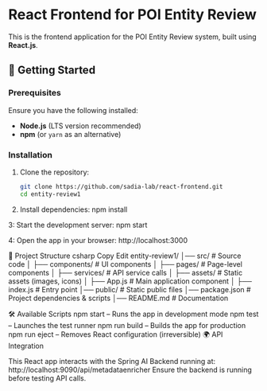 # React Frontend for POI Entity Review

This is the frontend application for the POI Entity Review system, built using **React.js**.

## 🚀 Getting Started

### Prerequisites
Ensure you have the following installed:
- **Node.js** (LTS version recommended)
- **npm** (or `yarn` as an alternative)

### Installation

1. Clone the repository:
   ```sh
   git clone https://github.com/sadia-lab/react-frontend.git
   cd entity-review1
   
2. Install dependencies:
npm install

3: Start the development server:
npm start

4: Open the app in your browser:
http://localhost:3000

📁 Project Structure
csharp
Copy
Edit
entity-review1/
│── src/                # Source code
│   ├── components/     # UI components
│   ├── pages/          # Page-level components
│   ├── services/       # API service calls
│   ├── assets/         # Static assets (images, icons)
│   ├── App.js          # Main application component
│   ├── index.js        # Entry point
│── public/             # Static public files
│── package.json        # Project dependencies & scripts
│── README.md           # Documentation

🛠 Available Scripts
npm start – Runs the app in development mode
npm test – Launches the test runner
npm run build – Builds the app for production
npm run eject – Removes React configuration (irreversible)
🌍 API Integration

This React app interacts with the Spring AI Backend running at:
http://localhost:9090/api/metadataenricher
Ensure the backend is running before testing API calls.
